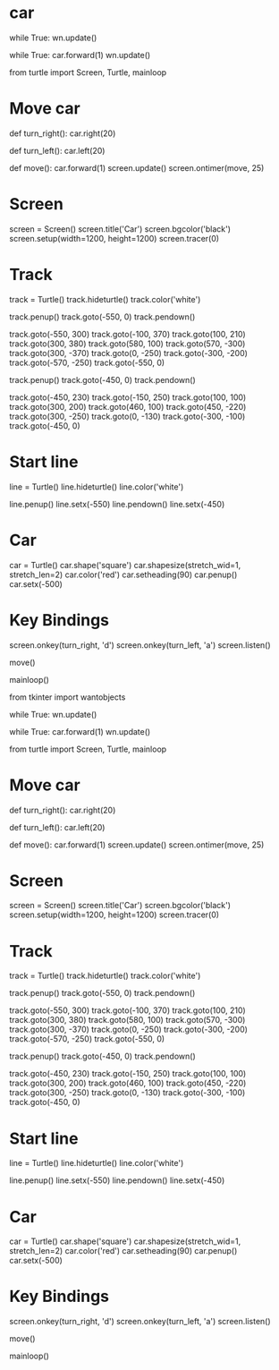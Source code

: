 # car
while True:
    wn.update()


while True:
    car.forward(1)
    wn.update()


from turtle import Screen, Turtle, mainloop

# Move car
def turn_right():
    car.right(20)

def turn_left():
    car.left(20)

def move():
    car.forward(1)
    screen.update()
    screen.ontimer(move, 25)

# Screen
screen = Screen()
screen.title('Car')
screen.bgcolor('black')
screen.setup(width=1200, height=1200)
screen.tracer(0)

# Track
track = Turtle()
track.hideturtle()
track.color('white')

track.penup()
track.goto(-550, 0)
track.pendown()

track.goto(-550, 300)
track.goto(-100, 370)
track.goto(100, 210)
track.goto(300, 380)
track.goto(580, 100)
track.goto(570, -300)
track.goto(300, -370)
track.goto(0, -250)
track.goto(-300, -200)
track.goto(-570, -250)
track.goto(-550, 0)

track.penup()
track.goto(-450, 0)
track.pendown()

track.goto(-450, 230)
track.goto(-150, 250)
track.goto(100, 100)
track.goto(300, 200)
track.goto(460, 100)
track.goto(450, -220)
track.goto(300, -250)
track.goto(0, -130)
track.goto(-300, -100)
track.goto(-450, 0)

# Start line
line = Turtle()
line.hideturtle()
line.color('white')

line.penup()
line.setx(-550)
line.pendown()
line.setx(-450)

# Car
car = Turtle()
car.shape('square')
car.shapesize(stretch_wid=1, stretch_len=2)
car.color('red')
car.setheading(90)
car.penup()
car.setx(-500)

# Key Bindings
screen.onkey(turn_right, 'd')
screen.onkey(turn_left, 'a')
screen.listen()

move()

mainloop()



from tkinter import wantobjects


while True:
    wn.update()


while True:
    car.forward(1)
    wn.update()


from turtle import Screen, Turtle, mainloop

# Move car
def turn_right():
    car.right(20)

def turn_left():
    car.left(20)

def move():
    car.forward(1)
    screen.update()
    screen.ontimer(move, 25)

# Screen
screen = Screen()
screen.title('Car')
screen.bgcolor('black')
screen.setup(width=1200, height=1200)
screen.tracer(0)

# Track
track = Turtle()
track.hideturtle()
track.color('white')

track.penup()
track.goto(-550, 0)
track.pendown()

track.goto(-550, 300)
track.goto(-100, 370)
track.goto(100, 210)
track.goto(300, 380)
track.goto(580, 100)
track.goto(570, -300)
track.goto(300, -370)
track.goto(0, -250)
track.goto(-300, -200)
track.goto(-570, -250)
track.goto(-550, 0)

track.penup()
track.goto(-450, 0)
track.pendown()

track.goto(-450, 230)
track.goto(-150, 250)
track.goto(100, 100)
track.goto(300, 200)
track.goto(460, 100)
track.goto(450, -220)
track.goto(300, -250)
track.goto(0, -130)
track.goto(-300, -100)
track.goto(-450, 0)

# Start line
line = Turtle()
line.hideturtle()
line.color('white')

line.penup()
line.setx(-550)
line.pendown()
line.setx(-450)

# Car
car = Turtle()
car.shape('square')
car.shapesize(stretch_wid=1, stretch_len=2)
car.color('red')
car.setheading(90)
car.penup()
car.setx(-500)

# Key Bindings
screen.onkey(turn_right, 'd')
screen.onkey(turn_left, 'a')
screen.listen()

move()

mainloop()
